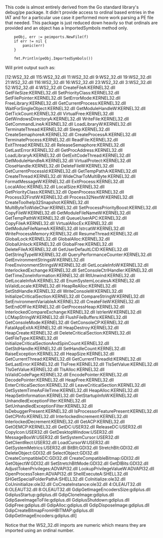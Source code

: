 This code is almost entirely derived from the Go standard
library's debug/pe package. It didn't provide access to
ordinal based entries in the IAT and for a particular use
case it performed more work parsing a PE file that needed.
This package is just reduced down heavily so that ordinals
are provided and an object has a ImportedSymbols method only.

```
	peObj, err := peimports.NewFile(f)
	if err != nil {
		panic(err)
	}

	fmt.Println(peObj.ImportedSymbols())
```

Will print output such as:

[12:WS2_32.dll 115:WS2_32.dll 11:WS2_32.dll 9:WS2_32.dll 19:WS2_32.dll 21:WS2_32.dll 116:WS2_32.dll 16:WS2_32.dll 23:WS2_32.dll 3:WS2_32.dll 52:WS2_32.dll 4:WS2_32.dll CreateFileA:KERNEL32.dll GetFileSize:KERNEL32.dll SetPriorityClass:KERNEL32.dll SetFilePointer:KERNEL32.dll SetErrorMode:KERNEL32.dll FreeLibrary:KERNEL32.dll GetCurrentProcess:KERNEL32.dll WaitForSingleObject:KERNEL32.dll GetModuleHandleW:KERNEL32.dll GetTickCount:KERNEL32.dll VirtualFree:KERNEL32.dll GetWindowsDirectoryA:KERNEL32.dll WriteFile:KERNEL32.dll GetCommandLineA:KERNEL32.dll LoadLibraryW:KERNEL32.dll TerminateThread:KERNEL32.dll Sleep:KERNEL32.dll CreateSemaphoreA:KERNEL32.dll CreateProcessA:KERNEL32.dll TerminateProcess:KERNEL32.dll ReadFile:KERNEL32.dll ExitThread:KERNEL32.dll ReleaseSemaphore:KERNEL32.dll GetLastError:KERNEL32.dll GetProcAddress:KERNEL32.dll LoadLibraryA:KERNEL32.dll GetExitCodeThread:KERNEL32.dll GetModuleHandleA:KERNEL32.dll VirtualProtect:KERNEL32.dll CloseHandle:KERNEL32.dll DeleteFileW:KERNEL32.dll GetCurrentProcessId:KERNEL32.dll GetTempPathA:KERNEL32.dll CreateThread:KERNEL32.dll WideCharToMultiByte:KERNEL32.dll FormatMessageW:KERNEL32.dll ExitProcess:KERNEL32.dll LocalAlloc:KERNEL32.dll LocalSize:KERNEL32.dll GetPriorityClass:KERNEL32.dll OpenProcess:KERNEL32.dll Process32FirstW:KERNEL32.dll Process32NextW:KERNEL32.dll CreateToolhelp32Snapshot:KERNEL32.dll MultiByteToWideChar:KERNEL32.dll SetProcessPriorityBoost:KERNEL32.dll CopyFileW:KERNEL32.dll GetModuleFileNameW:KERNEL32.dll GetTempPathW:KERNEL32.dll QueueUserAPC:KERNEL32.dll CopyFileA:KERNEL32.dll VirtualAllocEx:KERNEL32.dll GetModuleFileNameA:KERNEL32.dll lstrcatW:KERNEL32.dll WriteProcessMemory:KERNEL32.dll ResumeThread:KERNEL32.dll GlobalLock:KERNEL32.dll GlobalAlloc:KERNEL32.dll GlobalUnlock:KERNEL32.dll GlobalFree:KERNEL32.dll DeleteFileA:KERNEL32.dll GetUserDefaultLCID:KERNEL32.dll GetStringTypeW:KERNEL32.dll QueryPerformanceCounter:KERNEL32.dll GetEnvironmentStringsW:KERNEL32.dll FreeEnvironmentStringsW:KERNEL32.dll GetLocaleInfoW:KERNEL32.dll InterlockedExchange:KERNEL32.dll SetConsoleCtrlHandler:KERNEL32.dll GetTimeZoneInformation:KERNEL32.dll RtlUnwind:KERNEL32.dll GetLocaleInfoA:KERNEL32.dll EnumSystemLocalesA:KERNEL32.dll IsValidLocale:KERNEL32.dll HeapReAlloc:KERNEL32.dll SetStdHandle:KERNEL32.dll WriteConsoleW:KERNEL32.dll InitializeCriticalSection:KERNEL32.dll CompareStringW:KERNEL32.dll SetEnvironmentVariableA:KERNEL32.dll CreateFileW:KERNEL32.dll SetEndOfFile:KERNEL32.dll GetProcessHeap:KERNEL32.dll InterlockedCompareExchange:KERNEL32.dll lstrlenW:KERNEL32.dll LCMapStringW:KERNEL32.dll FlushFileBuffers:KERNEL32.dll GetConsoleMode:KERNEL32.dll GetConsoleCP:KERNEL32.dll FatalAppExitA:KERNEL32.dll HeapDestroy:KERNEL32.dll HeapCreate:KERNEL32.dll DeleteCriticalSection:KERNEL32.dll GetFileType:KERNEL32.dll InitializeCriticalSectionAndSpinCount:KERNEL32.dll GetStdHandle:KERNEL32.dll SetHandleCount:KERNEL32.dll RaiseException:KERNEL32.dll HeapSize:KERNEL32.dll GetCurrentThread:KERNEL32.dll GetCurrentThreadId:KERNEL32.dll SetLastError:KERNEL32.dll TlsFree:KERNEL32.dll TlsSetValue:KERNEL32.dll TlsGetValue:KERNEL32.dll TlsAlloc:KERNEL32.dll IsValidCodePage:KERNEL32.dll EncodePointer:KERNEL32.dll DecodePointer:KERNEL32.dll HeapFree:KERNEL32.dll EnterCriticalSection:KERNEL32.dll LeaveCriticalSection:KERNEL32.dll GetSystemTimeAsFileTime:KERNEL32.dll HeapAlloc:KERNEL32.dll HeapSetInformation:KERNEL32.dll GetStartupInfoW:KERNEL32.dll UnhandledExceptionFilter:KERNEL32.dll SetUnhandledExceptionFilter:KERNEL32.dll IsDebuggerPresent:KERNEL32.dll IsProcessorFeaturePresent:KERNEL32.dll GetCPInfo:KERNEL32.dll InterlockedIncrement:KERNEL32.dll InterlockedDecrement:KERNEL32.dll GetACP:KERNEL32.dll GetOEMCP:KERNEL32.dll GetDC:USER32.dll ReleaseDC:USER32.dll CopyIcon:USER32.dll GetDesktopWindow:USER32.dll MessageBoxW:USER32.dll SetSystemCursor:USER32.dll GetClientRect:USER32.dll LoadCursorW:USER32.dll GetSystemMetrics:USER32.dll BitBlt:GDI32.dll StretchBlt:GDI32.dll DeleteObject:GDI32.dll SelectObject:GDI32.dll CreateCompatibleDC:GDI32.dll CreateCompatibleBitmap:GDI32.dll GetObjectW:GDI32.dll SetStretchBltMode:GDI32.dll GetDIBits:GDI32.dll AdjustTokenPrivileges:ADVAPI32.dll LookupPrivilegeValueW:ADVAPI32.dll OpenProcessToken:ADVAPI32.dll ShellExecuteA:SHELL32.dll SHGetSpecialFolderPathA:SHELL32.dll CoInitialize:ole32.dll CoUninitialize:ole32.dll CoCreateInstance:ole32.dll 4:OLEAUT32.dll 6:OLEAUT32.dll 8:OLEAUT32.dll GdipGetImageEncodersSize:gdiplus.dll GdiplusStartup:gdiplus.dll GdipCloneImage:gdiplus.dll GdipSaveImageToFile:gdiplus.dll GdiplusShutdown:gdiplus.dll GdipFree:gdiplus.dll GdipAlloc:gdiplus.dll GdipDisposeImage:gdiplus.dll GdipCreateBitmapFromHBITMAP:gdiplus.dll GdipGetImageEncoders:gdiplus.dll]

Notice that the WS2_32.dll imports are numeric which means they
are imported using an ordinal number.
